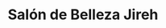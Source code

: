 ---
title: "Salón de Belleza Jireh"
url: /san-miguel-petapa/salon-de-belleza-jireh/
shop: peluquería
---